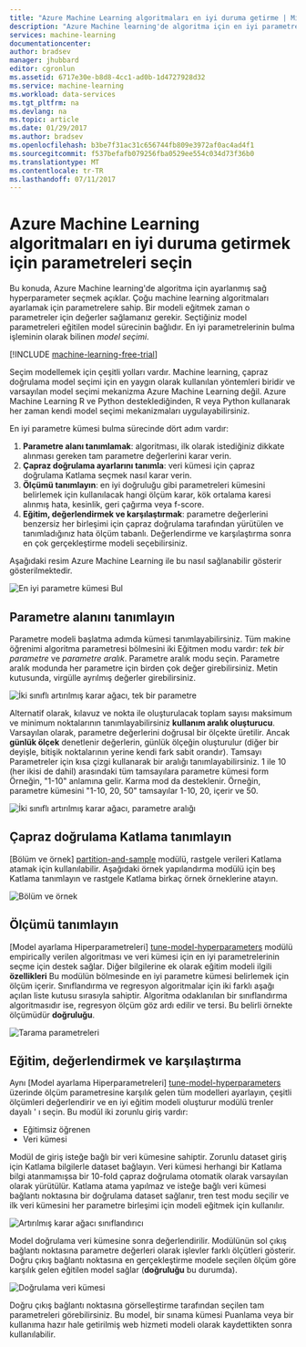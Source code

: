 ```yaml
---
title: "Azure Machine Learning algoritmaları en iyi duruma getirme | Microsoft Docs"
description: "Azure Machine learning'de algoritma için en iyi parametresinde seçin açıklanmaktadır."
services: machine-learning
documentationcenter: 
author: bradsev
manager: jhubbard
editor: cgronlun
ms.assetid: 6717e30e-b8d8-4cc1-ad0b-1d4727928d32
ms.service: machine-learning
ms.workload: data-services
ms.tgt_pltfrm: na
ms.devlang: na
ms.topic: article
ms.date: 01/29/2017
ms.author: bradsev
ms.openlocfilehash: b3be7f31ac31c656744fb809e3972af0ac4ad4f1
ms.sourcegitcommit: f537befafb079256fba0529ee554c034d73f36b0
ms.translationtype: MT
ms.contentlocale: tr-TR
ms.lasthandoff: 07/11/2017
---
```

# <a name="choose-parameters-to-optimize-your-algorithms-in-azure-machine-learning"></a>Azure Machine Learning algoritmaları en iyi duruma getirmek için parametreleri seçin
Bu konuda, Azure Machine learning'de algoritma için ayarlanmış sağ hyperparameter seçmek açıklar. Çoğu machine learning algoritmaları ayarlamak için parametrelere sahip. Bir modeli eğitmek zaman o parametreler için değerler sağlamanız gerekir. Seçtiğiniz model parametreleri eğitilen model sürecinin bağlıdır. En iyi parametrelerinin bulma işleminin olarak bilinen *model seçimi*.

[!INCLUDE [machine-learning-free-trial](../../includes/machine-learning-free-trial.md)]

Seçim modellemek için çeşitli yolları vardır. Machine learning, çapraz doğrulama model seçimi için en yaygın olarak kullanılan yöntemleri biridir ve varsayılan model seçimi mekanizma Azure Machine Learning değil. Azure Machine Learning R ve Python desteklediğinden, R veya Python kullanarak her zaman kendi model seçimi mekanizmaları uygulayabilirsiniz.

En iyi parametre kümesi bulma sürecinde dört adım vardır:

1. **Parametre alanı tanımlamak**: algoritması, ilk olarak istediğiniz dikkate alınması gereken tam parametre değerlerini karar verin.
2. **Çapraz doğrulama ayarlarını tanımla**: veri kümesi için çapraz doğrulama Katlama seçmek nasıl karar verin.
3. **Ölçümü tanımlayın**: en iyi doğruluğu gibi parametreleri kümesini belirlemek için kullanılacak hangi ölçüm karar, kök ortalama karesi alınmış hata, kesinlik, geri çağırma veya f-score.
4. **Eğitim, değerlendirmek ve karşılaştırmak**: parametre değerlerini benzersiz her birleşimi için çapraz doğrulama tarafından yürütülen ve tanımladığınız hata ölçüm tabanlı. Değerlendirme ve karşılaştırma sonra en çok gerçekleştirme modeli seçebilirsiniz.

Aşağıdaki resim Azure Machine Learning ile bu nasıl sağlanabilir gösterir gösterilmektedir.

![En iyi parametre kümesi Bul](./media/machine-learning-algorithm-parameters-optimize/fig1.png)

## <a name="define-the-parameter-space"></a>Parametre alanını tanımlayın
Parametre modeli başlatma adımda kümesi tanımlayabilirsiniz. Tüm makine öğrenimi algoritma parametresi bölmesini iki Eğitmen modu vardır: *tek bir parametre* ve *parametre aralık*. Parametre aralık modu seçin. Parametre aralık modunda her parametre için birden çok değer girebilirsiniz. Metin kutusunda, virgülle ayrılmış değerler girebilirsiniz.

![İki sınıflı artırılmış karar ağacı, tek bir parametre](./media/machine-learning-algorithm-parameters-optimize/fig2.png)

 Alternatif olarak, kılavuz ve nokta ile oluşturulacak toplam sayısı maksimum ve minimum noktalarının tanımlayabilirsiniz **kullanım aralık oluşturucu**. Varsayılan olarak, parametre değerlerini doğrusal bir ölçekte üretilir. Ancak **günlük ölçek** denetlenir değerlerin, günlük ölçeğin oluşturulur (diğer bir deyişle, bitişik noktalarının yerine kendi fark sabit orandır). Tamsayı Parametreler için kısa çizgi kullanarak bir aralığı tanımlayabilirsiniz. 1 ile 10 (her ikisi de dahil) arasındaki tüm tamsayılara parametre kümesi form Örneğin, "1-10" anlamına gelir. Karma mod da desteklenir. Örneğin, parametre kümesini "1-10, 20, 50" tamsayılar 1-10, 20, içerir ve 50.

![İki sınıflı artırılmış karar ağacı, parametre aralığı](./media/machine-learning-algorithm-parameters-optimize/fig3.png)

## <a name="define-cross-validation-folds"></a>Çapraz doğrulama Katlama tanımlayın
[Bölüm ve örnek] [ partition-and-sample] modülü, rastgele verileri Katlama atamak için kullanılabilir. Aşağıdaki örnek yapılandırma modülü için beş Katlama tanımlayın ve rastgele Katlama birkaç örnek örneklerine atayın.

![Bölüm ve örnek](./media/machine-learning-algorithm-parameters-optimize/fig4.png)

## <a name="define-the-metric"></a>Ölçümü tanımlayın
[Model ayarlama Hiperparametreleri] [ tune-model-hyperparameters] modülü empirically verilen algoritması ve veri kümesi için en iyi parametrelerinin seçme için destek sağlar. Diğer bilgilerine ek olarak eğitim modeli ilgili **özellikleri** Bu modülün bölmesinde en iyi parametre kümesi belirlemek için ölçüm içerir. Sınıflandırma ve regresyon algoritmalar için iki farklı aşağı açılan liste kutusu sırasıyla sahiptir. Algoritma odaklanılan bir sınıflandırma algoritmasıdır ise, regresyon ölçüm göz ardı edilir ve tersi. Bu belirli örnekte ölçümüdür **doğruluğu**.   

![Tarama parametreleri](./media/machine-learning-algorithm-parameters-optimize/fig5.png)

## <a name="train-evaluate-and-compare"></a>Eğitim, değerlendirmek ve karşılaştırma
Aynı [Model ayarlama Hiperparametreleri] [ tune-model-hyperparameters] üzerinde ölçüm parametresine karşılık gelen tüm modelleri ayarlayın, çeşitli ölçümleri değerlendirir ve en iyi eğitim modeli oluşturur modülü trenler dayalı ' ı seçin. Bu modül iki zorunlu giriş vardır:

* Eğitimsiz öğrenen
* Veri kümesi

Modül de giriş isteğe bağlı bir veri kümesine sahiptir. Zorunlu dataset giriş için Katlama bilgilerle dataset bağlayın. Veri kümesi herhangi bir Katlama bilgi atanmamışsa bir 10-fold çapraz doğrulama otomatik olarak varsayılan olarak yürütülür. Katlama atama yapılmaz ve isteğe bağlı veri kümesi bağlantı noktasına bir doğrulama dataset sağlanır, tren test modu seçilir ve ilk veri kümesini her parametre birleşimi için modeli eğitmek için kullanılır.

![Artırılmış karar ağacı sınıflandırıcı](./media/machine-learning-algorithm-parameters-optimize/fig6a.png)

Model doğrulama veri kümesine sonra değerlendirilir. Modülünün sol çıkış bağlantı noktasına parametre değerleri olarak işlevler farklı ölçütleri gösterir. Doğru çıkış bağlantı noktasına en gerçekleştirme modele seçilen ölçüm göre karşılık gelen eğitilen model sağlar (**doğruluğu** bu durumda).  

![Doğrulama veri kümesi](./media/machine-learning-algorithm-parameters-optimize/fig6b.png)

Doğru çıkış bağlantı noktasına görselleştirme tarafından seçilen tam parametreleri görebilirsiniz. Bu model, bir sınama kümesi Puanlama veya bir kullanıma hazır hale getirilmiş web hizmeti modeli olarak kaydettikten sonra kullanılabilir.

<!-- Module References -->
[partition-and-sample]: https://msdn.microsoft.com/library/azure/a8726e34-1b3e-4515-b59a-3e4a475654b8/
[tune-model-hyperparameters]: https://msdn.microsoft.com/library/azure/038d91b6-c2f2-42a1-9215-1f2c20ed1b40/
